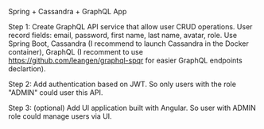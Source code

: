 Spring + Cassandra + GraphQL App

Step 1:
Create GraphQL API service that allow user CRUD operations. User record fields: email, password, first name, last name, avatar, role. Use Spring Boot, Cassandra (I recommend to launch Cassandra in the Docker container), GraphQL (I recomment to use https://github.com/leangen/graphql-spqr  for easier GraphQL endpoints declartion).

Step 2: Add authentication based on JWT. So only users with the role "ADMIN" could user this API.

Step 3: (optional) Add UI application built with Angular. So user with ADMIN role could manage users via UI.
